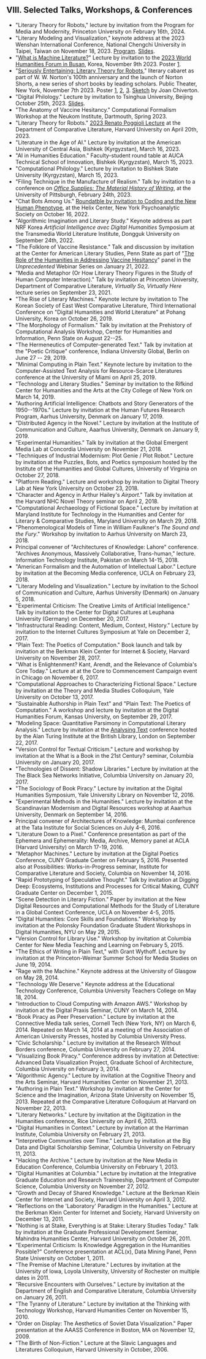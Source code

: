 ## VIII. Selected Talks, Workshops, & Conferences

- "Literary Theory for Robots," lecture by invitation from the Program for Media and
  Modernity, Princeton University on February 16th, 2024.
- "Literary Modeling and Visualization," keynote address at the 2023 Wenshan International
  Conference, National Chengchi University in Taipei, Taiwan on November 18, 2023.
  [Program](https://drive.google.com/file/d/1bAB0okmc3eBysNbPIxhwjC2MUugxl2AB/view?usp=sharing).
  [Slides](https://docs.google.com/presentation/d/16Cr_m4L9K1MY3GyR0fbBti-IzFcgCt1qgkXweoJCLFo/edit?usp=sharing).
- "[What is Machine Literature?](https://www.youtube.com/watch?v=UUcznqGsea4)" Lecture by
  invitation to the [2023 World Humanities Forum in
  Busan](https://web.archive.org/web/20231106150157/https://whf.kr/eng/program/program02.php),
  Korea, November 9th 2023. Poster [1](/assets/images/busan-whf-2023.png).
- "[Seriously Entertaining: Literary Theory for
  Robots](https://web.archive.org/web/20231106155718/https://publictheater.org/productions/joes-pub/2023/h/house-of-speakeasy-fall/),"
  literary cabaret as part of W. W. Norton's 100th anniversary and the launch of Norton
  Shorts, a new series of short books by leading scholars. Public Theater, New York,
  November 7th 2023. Poster [1](/assets/images/pub1.png), [2](/assets/images/pub2.png),
  [3](/assets/images/pub3.png). [Sketch](/assets/images/pub4.png) by Joan Chiverton.
- "Digital Philology." Lecture by invitation to Tsinghua University, Beijing October 25th,
  2023.
  [Slides](https://docs.google.com/presentation/d/1CImZQbZtuF5L3mmpwBdoO3kauDQuS81igz3ISh7XdYU/edit#slide=id.p).
- "The Anatomy of Vaccine Hesitancy." Computational Formalism Workshop at the Neukom
  Institute, Dartmouth, Spring 2023.
- "Literary Theory for Robots." [2023 Renato Poggioli
  Lecture](/assets/images/poggioli.pdf) at the Department of Comparative Literature,
  Harvard University on April 20th, 2023.
- "Literature in the Age of AI." Lecture by invitation at the American University of
  Central Asia, Bishkek (Kyrgyzstan), March 16, 2023.
- "AI in Humanities Education." Faculty-student round table at AUCA Technical School of
  Innovation, Bishkek (Kyrgyzstan), March 15, 2023.
- "Computational Philology." Lecture by invitation to Bishkek State University
  (Kyrgyzstan), March 15, 2023.
- "Filing Technique in the Manufacture of Realism." Talk by invitation to a conference on
  [*Office Supplies: The Material History of
  Writing*](https://web.archive.org/web/20230307032620/https://sites.google.com/view/japan-studies-at-pitt/office-supplies),
  at the University of Pittsburgh, February 24th, 2023.
- "Chat Bots Among Us." [Roundatble by invitation to Coding and the New Human
  Phenotype](https://www.youtube.com/watch?v=LwIvfQBE9bk&t=1408s), at the Helix Center,
  New York Psychoanalytic Society on October 16, 2022.
- "Algorithmic Imagination and Literary Study." Keynote address as part NRF Korea
  *Artificial Intelligence avec Digital Humanities* Symposium at the Transmedia World
  Literature Institute, Dongguk University on September 24th, 2022.
- "The Folklore of Vaccine Resistance." Talk and discussion by invitation at the Center
  for American Literary Studies, Penn State as part of "[The Role of the Humanities in
  Addressing Vaccine
  Hesitancy](https://web.archive.org/web/20220830014517/https://cals.la.psu.edu/events/the-role-of-the-humanities-in-addressing-vaccine-hesitancy/)"
  panel in the *Unprecedented* Webinar Series on January 21, 2022.
- "Media and Metaphor (Or How Literary Theory Figures in the Study of Human Computer
  Interaction)." Talk by invitation at Princeton University, Department of Comparative
  Literature, *Virtually So, Virtually Here* lecture series on September 23, 2021.
- "The Rise of Literary Machines." Keynote lecture by invitation to The Korean Society of
  East West Comparative Literature, Third International Conference on "Digital Humanities
  and World Literature" at Pohang University, Korea on October 26, 2019.
- "The Morphology of Formalism." Talk by invitation at the Prehistory of Computational
  Analysis Workshop,  Center for Humanities and Information, Penn State on August 22--25.
- "The Hermeneutics of Computer-generated Text." Talk by invitation at the "Poetic
  Critique" conference, Indiana University Global, Berlin on June 27 -- 29, 2019.
- "Minimal Computing in Plain Text." Keynote lecture by invitation to the
  Computer-Assisted Text Analysis for Resource-Scarce Literatures conference at the
  University of Miami on April 25, 2019.
- "Technology and Literary Studies." Seminar by invitation to the Rifkind Center for
  Humanities and the Arts at the City College of New York on March 14, 2019.
- "Authoring Artificial Intelligence: Chatbots and Story Generators of the 1950--1970s."
  Lecture by invitation at the Human Futures Research Program, Aarhus University, Denmark
  on January 17, 2019.
- "Distributed Agency in the Novel." Lecture by invitation at the Institute of
  Communication and Culture, Aaarhus University, Denmark on January 9, 2019.
- "Experimental Humanities." Talk by invitation at the Global Emergent Media Lab at
  Concordia University on November 21, 2018.
- "Techniques of Industrial Modernism: Plot Genie / Plot Robot." Lecture by invitation at
  the Puzzles, Bots, and Poetics symposium hosted by the Institute of the Humanities and
  Global Cultures, University of Virginia on October 27, 2018.
- "Platform Reading." Lecture and workshop by invitation to Digital Theory Lab at New York
  University on October 23, 2018.
- "Character and Agency in Arthur Hailey's *Airport*." Talk by invitation at the Harvard
  NHC Novel Theory seminar on April 2, 2018.
- "Computational Archaeology of Fictional Space." Lecture by invitation at Maryland
  Institute for Technology in the Humanities and Center for Literary & Comparative
  Studies, Maryland University on March 29, 2018.
- "Phenomenological Models of Time in William Faulkner's *The Sound and the Fury*."
  Workshop by invitation to Aarhus University on March 23, 2018.
- Principal convener of "Architectures of Knowledge: Lahore" conference.  "Archives
  Anonymous, Massively Collaborative, Trans-human," lecture.  Information Technology
  Institute, Pakistan on March 14-15, 2018.
- "American Formalism and the Automation of Intellectual Labor." Lecture by invitation at
  the Becoming Media conference, UCLA on February 23, 2018.
- "Literary Modeling and Visualization." Lecture by invitation to the School of
  Communication and Culture, Aarhus University (Denmark) on January 5, 2018.
- "Experimental Criticism: The Creative Limits of Artificial Intelligence." Talk by
  invitation to the Center for Digital Cultures at Leuphana University (Germany) on
  December 20, 2017.
- "Infrastructural Reading: Content, Medium, Context, History." Lecture by invitation to
  the Internet Cultures Symposium at Yale on December 2, 2017.
- "Plain Text: The Poetics of Computation." Book launch and talk by invitation at the
  Berkman Klein Center for Internet & Society, Harvard University on November 28, 2017.
- "What is Enlightenment? Kant, Arendt, and the Relevance of Columbia's Core Today."
  Lecture at at the Core to Commencement Campaign event in Chicago on November 6, 2017.
- "Computational Approaches to Characterizing Fictional Space." Lecture by invitation at
  the Theory and Media Studies Colloquium, Yale University on October 13, 2017.
- "Sustainable Authorship in Plain Text" and "Plain Text: The Poetics of Computation." A
  workshop and lecture by invitation at the Digital Humanities Forum, Kansas University,
  on September 29, 2017.
- "Modeling Space: Quantitative Parsimony in Computational Literary Analysis." Lecture by
  invitation at the [Analysing
  Text](https://web.archive.org/web/20190219200545/https://dongpng.github.io/attached/index.html)
  conference hosted by the Alan Turing Institute at the British Library, London on
  September 22, 2017.
- "Version Control for Textual Criticism." Lecture and workshop by invitation at the What
  is a Book in the 21st Century? seminar, Columbia University on January 20, 2017.
- "Technologies of Dissent: Shadow Libraries." Lecture by invitation at the The Black Sea
  Networks Initiative, Columbia University on January 20, 2017.
- "The Sociology of Book Piracy." Lecture by invitation at the Digital Humanities
  Symposium, Yale University Library on November 12, 2016.
- "Experimental Methods in the Humanities." Lecture by invitation at the Scandinavian
  Modernism and Digital Resources workshop at Aaarhus University, Denmark on September 14,
  2016.
- Principal convener of Architectures of Knowledge: Mumbai conference at the Tata
  Institute for Social Sciences on July 4-6, 2016.
- "Literature Down to a Pixel." Conference presentation as part of the Ephemera and
  Ephemerality: Media, Archive, Memory panel at ACLA (Harvard University) on March 17-19,
  2016.
- "Metaphor Machines." Lecture by invitation at the Digital Poetics Conference, CUNY
  Graduate Center on February 5, 2016. Presented also at Possibilities: Works-in-Progress
  seminar, Institute for Comparative Literature and Society, Columbia on November 14,
  2016.
- "Rapid Prototyping of Speculative Thought." Talk by invitation at Digging Deep:
  Ecosystems, Institutions and Processes for Critical Making, CUNY Graduate Center on
  December 1, 2015.
- "Scene Detection in Literary Fiction." Paper by invitation at the New Digital Resources
  and Computational Methods for the Study of Literature in a Global Context Conference,
  UCLA on November 4-5, 2015.
- "Digital Humanities: Core Skills and Foundations." Workshop by invitation at the
  Polonsky Foundation Graduate Student Workshops in Digital Humanities, NYU on May 29,
  2015.
- "Version Control for Library Use." Workshop by invitation at Columbia Center for New
  Media Teaching and Learning on February 5, 2015.
- "The Ethics of Writing in Plain Text," with Grant Wythoff. Lecture by invitation at the
  Princeton-Weimar Summer School for Media Studies on June 19, 2014.
- "Rage with the Machine." Keynote address at the University of Glasgow on May 28, 2014.
- "Technology We Deserve." Keynote address at the Educational Technology Conference,
  Columbia University Teachers College on May 18, 2014.
- "Introduction to Cloud Computing with Amazon AWS." Workshop by invitation at the Digital
  Praxis Seminar, CUNY on March 14, 2014.
- "Book Piracy as Peer Preservation." Lecture by invitation at the Connective Media talk
  series, Cornell Tech (New York, NY) on March 6, 2014. Repeated on March 14, 2014 at a
  meeting of the Association of American University Presses, hosted by Columbia University
  Press.
- "Civic Scholarship." Lecture by invitation at the Research Without Borders conference,
  Columbia University on February 27, 2014.
- "Visualizing Book Piracy." Conference address by invitation at Detective: Advanced Data
  Visualization Project, Graduate School of Architecture, Columbia University on February
  3, 2014.
- "Algorithmic Agency." Lecture by invitation at the Cognitive Theory and the Arts
  Seminar, Harvard Humanities Center on November 21, 2013.
- "Authoring in Plain Text." Workshop by invitation at the Center for Science and the
  Imagination, Arizona State University on November 15, 2013. Repeated at the Comparative
  Literature Colloquium at Harvard on November 22, 2013.
- "Literary Networks." Lecture by invitation at the Digitization in the Humanities
  conference, Rice University on April 6, 2013.
- "Digital Humanities in Context." Lecture by invitation at the Harriman Institute,
  Columbia University on February 21, 2013.
- "Interpretive Communities over Time." Lecture by invitation at the Big Data and Digital
  Scholarship Seminar, Columbia University on February 11, 2013.
- "Hacking the Archive." Lecture by invitation at the New Media in Education Conference,
  Columbia University on February 1, 2013.
- "Digital Humanities at Columbia." Lecture by invitation at the Integrative Graduate
  Education and Research Traineeship, Department of Computer Science, Columbia University
  on November 27, 2012.
- "Growth and Decay of Shared Knowledge." Lecture at the Berkman Klein Center for Internet
  and Society, Harvard University on April 3, 2012.
- "Reflections on the 'Laboratory' Paradigm in the Humanities." Lecture at the Berkman
  Klein Center for Internet and Society, Harvard University on December 13, 2011.
- "Nothing is at Stake, Everything is at Stake: Literary Studies Today." Talk by
  invitation at the Graduate Professional Development Seminar, Mahindra Humanities Center,
  Harvard University on October 26, 2011.
- "Experimental Criticism: Is Knowledge Aggregation in the Humanities Possible?"
  Conference presentation at ACL(x), Data Mining Panel, Penn State University on October
  1, 2011.
- "The Premise of Machine Literature." Lectures by invitation at the University of Iowa,
  Loyola University, University of Rochester on multiple dates in 2011.
- "Recursive Encounters with Ourselves." Lecture by invitation at the Department of
  English and Comparative Literature, Columbia University on January 26, 2011.
- "The Tyranny of Literature." Lecture by invitation at the Thinking with Technology
  Workshop, Harvard Humanities Center on November 15, 2010.
- "Order on Display: The Aesthetics of Soviet Data Visualization." Paper presentation at
  the AAASS Conference in Boston, MA on November 12, 2009.
- "The Birth of Non-Fiction." Lecture at the Slavic Languages and Literatures Colloquium,
  Harvard University in October, 2006.

